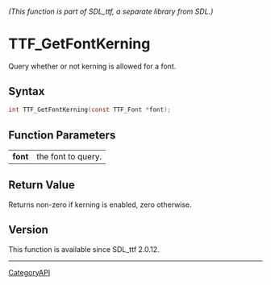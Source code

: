 ###### (This function is part of SDL_ttf, a separate library from SDL.)
# TTF_GetFontKerning

Query whether or not kerning is allowed for a font.

## Syntax

```c
int TTF_GetFontKerning(const TTF_Font *font);

```

## Function Parameters

|              |                    |
| ------------ | ------------------ |
| **font**     | the font to query. |

## Return Value

Returns non-zero if kerning is enabled, zero otherwise.

## Version

This function is available since SDL_ttf 2.0.12.

----
[CategoryAPI](CategoryAPI)

